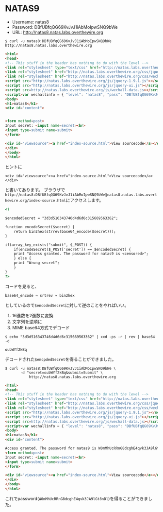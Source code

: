 # NATAS9

- Username: natas8
- Password: DBfUBfqQG69KvJvJ1iAbMoIpwSNQ9bWe
- URL: http://natas8.natas.labs.overthewire.org

```
$ curl -u natas8:DBfUBfqQG69KvJvJ1iAbMoIpwSNQ9bWe http://natas8.natas.labs.overthewire.org
```
```html
<html>
<head>
<!-- This stuff in the header has nothing to do with the level -->
<link rel="stylesheet" type="text/css" href="http://natas.labs.overthewire.org/css/level.css">
<link rel="stylesheet" href="http://natas.labs.overthewire.org/css/jquery-ui.css" />
<link rel="stylesheet" href="http://natas.labs.overthewire.org/css/wechall.css" />
<script src="http://natas.labs.overthewire.org/js/jquery-1.9.1.js"></script>
<script src="http://natas.labs.overthewire.org/js/jquery-ui.js"></script>
<script src=http://natas.labs.overthewire.org/js/wechall-data.js></script><script src="http://natas.labs.overthewire.org/js/wechall.js"></script>
<script>var wechallinfo = { "level": "natas8", "pass": "DBfUBfqQG69KvJvJ1iAbMoIpwSNQ9bWe" };</script></head>
<body>
<h1>natas8</h1>
<div id="content">


<form method=post>
Input secret: <input name=secret><br>
<input type=submit name=submit>
</form>

<div id="viewsource"><a href="index-source.html">View sourcecode</a></div>
</div>
</body>
</html>
```
ヒントに
```
<div id="viewsource"><a href="index-source.html">View sourcecode</a></div>
```
と書いてあります。
ブラウザで`http://natas8:DBfUBfqQG69KvJvJ1iAbMoIpwSNQ9bWe@natas8.natas.labs.overthewire.org/index-source.html`にアクセスします。
```html
<?

$encodedSecret = "3d3d516343746d4d6d6c315669563362";

function encodeSecret($secret) {
    return bin2hex(strrev(base64_encode($secret)));
}

if(array_key_exists("submit", $_POST)) {
    if(encodeSecret($_POST['secret']) == $encodedSecret) {
    print "Access granted. The password for natas9 is <censored>";
    } else {
    print "Wrong secret";
    }
}
?>
```
コードを見ると、
```
base64_encode → srtrev → bin2hex
```
としているので`$encodedSecret`に対して逆のことをやればいい。  
1. 16進数を2進数に変換
2. 文字列を逆順に
3. MIME base64方式でデコード
```
$ echo "3d3d516343746d4d6d6c315669563362" | xxd -ps -r | rev | base64 -d
```
```
oubWYf2kBq
```
デコードされた`$emcpdedSecret`を得ることができました。
```
$ curl -u natas8:DBfUBfqQG69KvJvJ1iAbMoIpwSNQ9bWe \
       -d "secret=oubWYf2kBq&submit=Submit" \
           http://natas8.natas.labs.overthewire.org
```
```html
<html>
<head>
<!-- This stuff in the header has nothing to do with the level -->
<link rel="stylesheet" type="text/css" href="http://natas.labs.overthewire.org/css/level.css">
<link rel="stylesheet" href="http://natas.labs.overthewire.org/css/jquery-ui.css" />
<link rel="stylesheet" href="http://natas.labs.overthewire.org/css/wechall.css" />
<script src="http://natas.labs.overthewire.org/js/jquery-1.9.1.js"></script>
<script src="http://natas.labs.overthewire.org/js/jquery-ui.js"></script>
<script src=http://natas.labs.overthewire.org/js/wechall-data.js></script><script src="http://natas.labs.overthewire.org/js/wechall.js"></script>
<script>var wechallinfo = { "level": "natas8", "pass": "DBfUBfqQG69KvJvJ1iAbMoIpwSNQ9bWe" };</script></head>
<body>
<h1>natas8</h1>
<div id="content">

Access granted. The password for natas9 is W0mMhUcRRnG8dcghE4qvk3JA9lGt8nDl
<form method=post>
Input secret: <input name=secret><br>
<input type=submit name=submit>
</form>

<div id="viewsource"><a href="index-source.html">View sourcecode</a></div>
</div>
</body>
</html>
```
これでpassword(`W0mMhUcRRnG8dcghE4qvk3JA9lGt8nDl`)を得ることができました。
